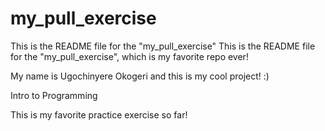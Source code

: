 # my_pull_exercise
This is the README file for the "my_pull_exercise"
This is the README file for the "my_pull_exercise", which is my favorite repo ever!

My name is Ugochinyere Okogeri and this is my cool project! :) 



Intro to Programming

This is my favorite practice exercise so far!
